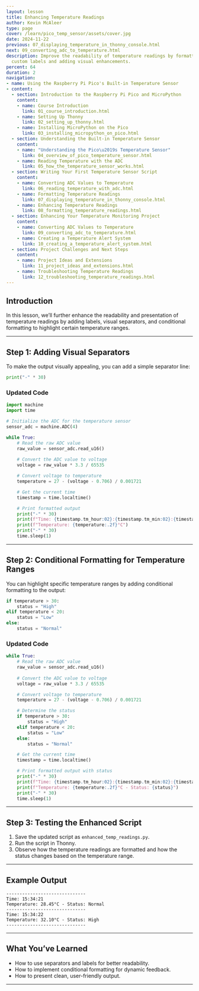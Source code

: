 ```yaml
---
layout: lesson
title: Enhancing Temperature Readings
author: Kevin McAleer
type: page
cover: /learn/pico_temp_sensor/assets/cover.jpg
date: 2024-11-22
previous: 07_displaying_temperature_in_thonny_console.html
next: 09_converting_adc_to_temperature.html
description: Improve the readability of temperature readings by formatting them with
  custom labels and adding visual enhancements.
percent: 64
duration: 2
navigation:
- name: Using the Raspberry Pi Pico's Built-in Temperature Sensor
- content:
  - section: Introduction to the Raspberry Pi Pico and MicroPython
    content:
    - name: Course Introduction
      link: 01_course_introduction.html
    - name: Setting Up Thonny
      link: 02_setting_up_thonny.html
    - name: Installing MicroPython on the Pico
      link: 03_installing_micropython_on_pico.html
  - section: Understanding the Built-in Temperature Sensor
    content:
    - name: "Understanding the Pico\u2019s Temperature Sensor"
      link: 04_overview_of_pico_temperature_sensor.html
    - name: Reading Temperature with the ADC
      link: 05_how_the_temperature_sensor_works.html
  - section: Writing Your First Temperature Sensor Script
    content:
    - name: Converting ADC Values to Temperature
      link: 06_reading_temperature_with_adc.html
    - name: Formatting Temperature Readings
      link: 07_displaying_temperature_in_thonny_console.html
    - name: Enhancing Temperature Readings
      link: 08_formatting_temperature_readings.html
  - section: Enhancing Your Temperature Monitoring Project
    content:
    - name: Converting ADC Values to Temperature
      link: 09_converting_adc_to_temperature.html
    - name: Creating a Temperature Alert System
      link: 10_creating_a_temperature_alert_system.html
  - section: Project Challenges and Next Steps
    content:
    - name: Project Ideas and Extensions
      link: 11_project_ideas_and_extensions.html
    - name: Troubleshooting Temperature Readings
      link: 12_troubleshooting_temperature_readings.html
---
```



## Introduction

In this lesson, we’ll further enhance the readability and presentation of temperature readings by adding labels, visual separators, and conditional formatting to highlight certain temperature ranges.

---

## Step 1: Adding Visual Separators

To make the output visually appealing, you can add a simple separator line:

```python
print("-" * 30)
```

### Updated Code

```python
import machine
import time

# Initialize the ADC for the temperature sensor
sensor_adc = machine.ADC(4)

while True:
    # Read the raw ADC value
    raw_value = sensor_adc.read_u16()
    
    # Convert the ADC value to voltage
    voltage = raw_value * 3.3 / 65535

    # Convert voltage to temperature
    temperature = 27 - (voltage - 0.706) / 0.001721

    # Get the current time
    timestamp = time.localtime()

    # Print formatted output
    print("-" * 30)
    print(f"Time: {timestamp.tm_hour:02}:{timestamp.tm_min:02}:{timestamp.tm_sec:02}")
    print(f"Temperature: {temperature:.2f}°C")
    print("-" * 30)
    time.sleep(1)
```

---

## Step 2: Conditional Formatting for Temperature Ranges

You can highlight specific temperature ranges by adding conditional formatting to the output:

```python
if temperature > 30:
    status = "High"
elif temperature < 20:
    status = "Low"
else:
    status = "Normal"
```

### Updated Code

```python
while True:
    # Read the raw ADC value
    raw_value = sensor_adc.read_u16()
    
    # Convert the ADC value to voltage
    voltage = raw_value * 3.3 / 65535

    # Convert voltage to temperature
    temperature = 27 - (voltage - 0.706) / 0.001721

    # Determine the status
    if temperature > 30:
        status = "High"
    elif temperature < 20:
        status = "Low"
    else:
        status = "Normal"

    # Get the current time
    timestamp = time.localtime()

    # Print formatted output with status
    print("-" * 30)
    print(f"Time: {timestamp.tm_hour:02}:{timestamp.tm_min:02}:{timestamp.tm_sec:02}")
    print(f"Temperature: {temperature:.2f}°C - Status: {status}")
    print("-" * 30)
    time.sleep(1)
```

---

## Step 3: Testing the Enhanced Script

1. Save the updated script as `enhanced_temp_readings.py`.
2. Run the script in Thonny.
3. Observe how the temperature readings are formatted and how the status changes based on the temperature range.

---

## Example Output

```raw
------------------------------
Time: 15:34:21
Temperature: 28.45°C - Status: Normal
------------------------------
Time: 15:34:22
Temperature: 32.10°C - Status: High
------------------------------
```

---

## What You’ve Learned

- How to use separators and labels for better readability.
- How to implement conditional formatting for dynamic feedback.
- How to present clean, user-friendly output.

---
